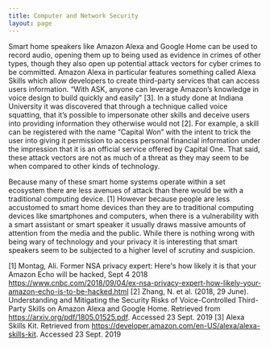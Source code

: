 ```yaml
---
title: Computer and Network Security
layout: page
---
```


Smart home speakers like Amazon Alexa and Google Home can be used to record audio, opening them up to being used as evidence in crimes of other types, though they also open up potential attack vectors for cyber crimes to be committed. Amazon Alexa in particular features something called Alexa Skills which allow developers to create third-party services that can access users information. “With ASK, anyone can leverage Amazon’s knowledge in voice design to build quickly and easily” [3]. In a study done at Indiana University it was discovered that through a technique called voice squatting, that it’s possible to impersonate other skills and deceive users into providing information they otherwise would not [2]. For example, a skill can be registered with the name “Capital Won” with the intent to trick the user into giving it permission to access personal financial information under the impression that it is an official service offered by Capital One. That said, these attack vectors are not as much of a threat as they may seem to be when compared to other kinds of technology.

Because many of these smart home systems operate within a set ecosystem there are less avenues of attack than there would be with a traditional computing device. [1] However because people are less accustomed to smart home devices than they are to traditional computing devices like smartphones and computers, when there is a vulnerability with a smart assistant or smart speaker it usually draws massive amounts of attention from the media and the public. While there is nothing wrong with being wary of technology and your privacy it is interesting that smart speakers seem to be subjected to a higher level of scrutiny and suspicion.

[1] Montag, Ali. Former NSA privacy expert: Here's how likely it is that your Amazon Echo will be hacked, Sept 4 2018 <https://www.cnbc.com/2018/09/04/ex-nsa-privacy-expert-how-likely-your-amazon-echo-is-to-be-hacked.html>
[2] Zhang, N. et al. (2018, 29 June). Understanding and Mitigating the Security Risks of Voice-Controlled Third-Party Skills on Amazon Alexa and Google Home. Retrieved from https://arxiv.org/pdf/1805.01525.pdf. Accessed 23 Sept. 2019
[3] Alexa Skills Kit. Retrieved from https://developer.amazon.com/en-US/alexa/alexa-skills-kit. Accessed 23 Sept. 2019
